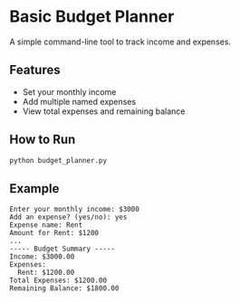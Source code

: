 # Basic Budget Planner

A simple command-line tool to track income and expenses.

## Features
- Set your monthly income
- Add multiple named expenses
- View total expenses and remaining balance

## How to Run

```bash
python budget_planner.py
```

## Example

```
Enter your monthly income: $3000
Add an expense? (yes/no): yes
Expense name: Rent
Amount for Rent: $1200
...
----- Budget Summary -----
Income: $3000.00
Expenses:
  Rent: $1200.00
Total Expenses: $1200.00
Remaining Balance: $1800.00
```
